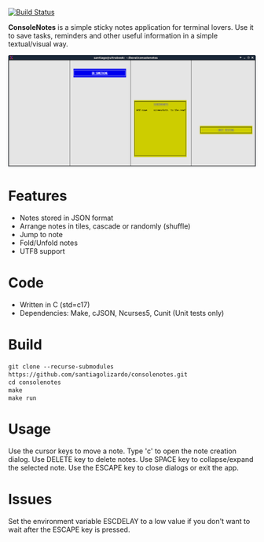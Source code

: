 
[![Build Status](https://travis-ci.org/santiagolizardo/consolenotes.svg?branch=master)](https://travis-ci.org/santiagolizardo/consolenotes)

**ConsoleNotes** is a simple sticky notes application for terminal lovers. Use it to save tasks, reminders and other useful information in a simple textual/visual way.

![Screenshot](screenshot.png)

Features
========

- Notes stored in JSON format
- Arrange notes in tiles, cascade or randomly (shuffle)
- Jump to note
- Fold/Unfold notes
- UTF8 support

Code
====

- Written in C (std=c17)
- Dependencies: Make, cJSON, Ncurses5, Cunit (Unit tests only)

Build
=====

```shell
git clone --recurse-submodules https://github.com/santiagolizardo/consolenotes.git
cd consolenotes
make
make run
```

Usage
=====

Use the cursor keys to move a note.
Type 'c' to open the note creation dialog.
Use DELETE key to delete notes.
Use SPACE key to collapse/expand the selected note.
Use the ESCAPE key to close dialogs or exit the app.

Issues
======

Set the environment variable ESCDELAY to a low value if you don't want to wait after the ESCAPE key is pressed.

